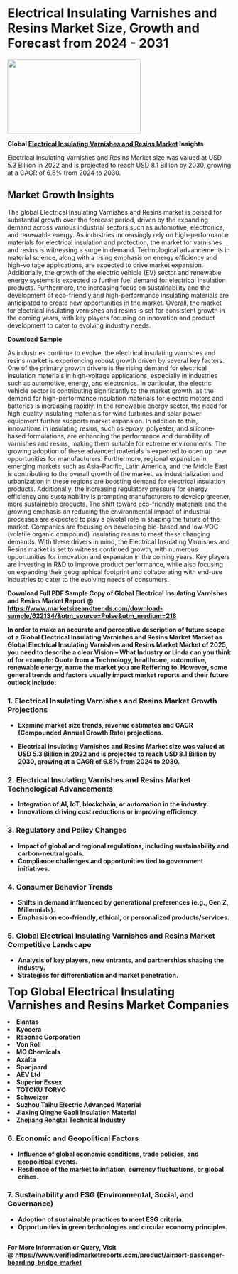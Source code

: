 <H1>Electrical Insulating Varnishes and Resins Market Size, Growth and Forecast from 2024 - 2031</H1><img class="aligncenter size-medium wp-image-584254" src="https://thirdeyenews.in/wp-content/uploads/2024/09/Global-Market-Research-300x168.jpeg" alt="" width="300" height="168" /><p><strong>Global&nbsp;<a href="https://www.marketsizeandtrends.com/download-sample/622134/&amp;utm_source=Pulse&amp;utm_medium=218">Electrical Insulating Varnishes and Resins Market</a> Insights</strong></p><p>Electrical Insulating Varnishes and Resins Market size was valued at USD 5.3 Billion in 2022 and is projected to reach USD 8.1 Billion by 2030, growing at a CAGR of 6.8% from 2024 to 2030.</p><p><h2>Market Growth Insights</h2> <p>The global Electrical Insulating Varnishes and Resins market is poised for substantial growth over the forecast period, driven by the expanding demand across various industrial sectors such as automotive, electronics, and renewable energy. As industries increasingly rely on high-performance materials for electrical insulation and protection, the market for varnishes and resins is witnessing a surge in demand. Technological advancements in material science, along with a rising emphasis on energy efficiency and high-voltage applications, are expected to drive market expansion. Additionally, the growth of the electric vehicle (EV) sector and renewable energy systems is expected to further fuel demand for electrical insulation products. Furthermore, the increasing focus on sustainability and the development of eco-friendly and high-performance insulating materials are anticipated to create new opportunities in the market. Overall, the market for electrical insulating varnishes and resins is set for consistent growth in the coming years, with key players focusing on innovation and product development to cater to evolving industry needs.</p> <p><strong>Download Sample</strong></p> <p>As industries continue to evolve, the electrical insulating varnishes and resins market is experiencing robust growth driven by several key factors. One of the primary growth drivers is the rising demand for electrical insulation materials in high-voltage applications, especially in industries such as automotive, energy, and electronics. In particular, the electric vehicle sector is contributing significantly to the market growth, as the demand for high-performance insulation materials for electric motors and batteries is increasing rapidly. In the renewable energy sector, the need for high-quality insulating materials for wind turbines and solar power equipment further supports market expansion. In addition to this, innovations in insulating resins, such as epoxy, polyester, and silicone-based formulations, are enhancing the performance and durability of varnishes and resins, making them suitable for extreme environments. The growing adoption of these advanced materials is expected to open up new opportunities for manufacturers. Furthermore, regional expansion in emerging markets such as Asia-Pacific, Latin America, and the Middle East is contributing to the overall growth of the market, as industrialization and urbanization in these regions are boosting demand for electrical insulation products. Additionally, the increasing regulatory pressure for energy efficiency and sustainability is prompting manufacturers to develop greener, more sustainable products. The shift toward eco-friendly materials and the growing emphasis on reducing the environmental impact of industrial processes are expected to play a pivotal role in shaping the future of the market. Companies are focusing on developing bio-based and low-VOC (volatile organic compound) insulating resins to meet these changing demands. With these drivers in mind, the Electrical Insulating Varnishes and Resins market is set to witness continued growth, with numerous opportunities for innovation and expansion in the coming years. Key players are investing in R&D to improve product performance, while also focusing on expanding their geographical footprint and collaborating with end-use industries to cater to the evolving needs of consumers.</p> <p><strong></p><p><span class=""><strong>Download Full PDF Sample Copy of Global Electrical Insulating Varnishes and Resins Market Report</strong> @ <a href="https://www.marketsizeandtrends.com/download-sample/622134/&amp;utm_source=Pulse&amp;utm_medium=218" target="_blank">https://www.marketsizeandtrends.com/download-sample/622134/&amp;utm_source=Pulse&amp;utm_medium=218</a></span></p><p>In order to make an accurate and perceptive description of future scope of a Global&nbsp;Electrical Insulating Varnishes and Resins Market Market as Global&nbsp;Electrical Insulating Varnishes and Resins Market Market of 2025, you need to describe a clear Vision &ndash; What Industry or Linda can you think of for example: Quote from a Technology, healthcare, automotive, renewable energy, name the market you are Reffering to. However, some general trends and factors usually impact market reports and their future outlook include:</p><h3>1.&nbsp;<strong>Electrical Insulating Varnishes and Resins Market Growth Projections</strong></h3><ul><li>Examine market size trends, revenue estimates and CAGR (Compounded Annual Growth Rate) projections.</li><li><p>Electrical Insulating Varnishes and Resins Market size was valued at USD 5.3 Billion in 2022 and is projected to reach USD 8.1 Billion by 2030, growing at a CAGR of 6.8% from 2024 to 2030.</p></li></ul><h3>2.&nbsp;<strong>Electrical Insulating Varnishes and Resins Market Technological Advancements</strong></h3><ul><li>Integration of AI, IoT, blockchain, or automation in the industry.</li><li>Innovations driving cost reductions or improving efficiency.</li></ul><h3>3.&nbsp;<strong>Regulatory and Policy Changes</strong></h3><ul><li>Impact of global and regional regulations, including sustainability and carbon-neutral goals.</li><li>Compliance challenges and opportunities tied to government initiatives.</li></ul><h3>4.&nbsp;<strong>Consumer Behavior Trends</strong></h3><ul><li>Shifts in demand influenced by generational preferences (e.g., Gen Z, Millennials).</li><li>Emphasis on eco-friendly, ethical, or personalized products/services.</li></ul><h3>5.&nbsp;<strong>Global Electrical Insulating Varnishes and Resins Market Competitive Landscape</strong></h3><ul><li>Analysis of key players, new entrants, and partnerships shaping the industry.</li><li>Strategies for differentiation and market penetration.</li></ul><p data-pm-slice="1 1 []"><span style="color: inherit; font-family: inherit; font-size: 25px;">Top Global Electrical Insulating Varnishes and Resins Market Companies</span></p><div class="" data-test-id=""><p><li>Elantas</li><li> Kyocera</li><li> Resonac Corporation</li><li> Von Roll</li><li> MG Chemicals</li><li> Axalta</li><li> Spanjaard</li><li> AEV Ltd</li><li> Superior Essex</li><li> TOTOKU TORYO</li><li> Schweizer</li><li> Suzhou Taihu Electric Advanced Material</li><li> Jiaxing Qinghe Gaoli Insulation Material</li><li> Zhejiang Rongtai Technical Industry</li></p></div><h3>6.&nbsp;<strong>Economic and Geopolitical Factors</strong></h3><ul><li>Influence of global economic conditions, trade policies, and geopolitical events.</li><li>Resilience of the market to inflation, currency fluctuations, or global crises.</li></ul><h3>7.&nbsp;<strong>Sustainability and ESG (Environmental, Social, and Governance)</strong></h3><ul><li>Adoption of sustainable practices to meet ESG criteria.</li><li>Opportunities in green technologies and circular economy principles.</li></ul><h2><strong style="font-size: 14px;">For More Information or Query, Visit @&nbsp;</strong><a style="background-color: #ffffff; font-size: 14px;" href="https://www.marketsizeandtrends.com/report/electrical-insulating-varnishes-and-resins-market/" target="_blank">https://www.verifiedmarketreports.com/product/airport-passenger-boarding-bridge-market</a></h2>
